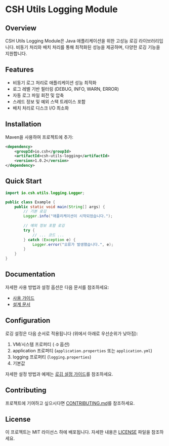 # CSH Utils Logging Module

## Overview
CSH Utils Logging Module은 Java 애플리케이션을 위한 고성능 로깅 라이브러리입니다. 비동기 처리와 배치 처리를 통해 최적화된 성능을 제공하며, 다양한 로깅 기능을 지원합니다.

## Features
- 비동기 로그 처리로 애플리케이션 성능 최적화
- 로그 레벨 기반 필터링 (DEBUG, INFO, WARN, ERROR)
- 자동 로그 파일 회전 및 압축
- 스레드 정보 및 예외 스택 트레이스 포함
- 배치 처리로 디스크 I/O 최소화

## Installation
Maven을 사용하여 프로젝트에 추가:
```xml
<dependency>
    <groupId>io.csh</groupId>
    <artifactId>csh-utils-logging</artifactId>
    <version>1.0.2</version>
</dependency>
```

## Quick Start
```java
import io.csh.utils.logging.Logger;

public class Example {
    public static void main(String[] args) {
        // 기본 로깅
        Logger.info("애플리케이션이 시작되었습니다.");
        
        // 예외 정보 포함 로깅
        try {
            // ... 코드 ...
        } catch (Exception e) {
            Logger.error("오류가 발생했습니다.", e);
        }
    }
}
```

## Documentation
자세한 사용 방법과 설정 옵션은 다음 문서를 참조하세요:
- [사용 가이드](../docs/usage)
- [설계 문서](../docs/design)

## Configuration

로깅 설정은 다음 순서로 적용됩니다 (위에서 아래로 우선순위가 낮아짐):

1. VM/시스템 프로퍼티 (`-D` 옵션)
2. application 프로퍼티 (`application.properties` 또는 `application.yml`)
3. logging 프로퍼티 (`logging.properties`)
4. 기본값

자세한 설정 방법과 예제는 [로깅 설정 가이드](../../docs/usage/logging-configuration.md)를 참조하세요.

## Contributing
프로젝트에 기여하고 싶으시다면 [CONTRIBUTING.md](../CONTRIBUTING.md)를 참조하세요.

## License
이 프로젝트는 MIT 라이선스 하에 배포됩니다. 자세한 내용은 [LICENSE](../LICENSE) 파일을 참조하세요. 